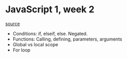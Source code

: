 # JavaScript 1, week 2

[source](https://github.com/HackYourFuture-CPH/JavaScript/tree/675adba05e23ccf1b52d653e03f7d9b1f11c4e09/javascript1/week2)

- Conditions: if, elseif, else. Negated.
- Functions: Calling, defining, parameters, arguments
- Global vs local scope
- For loop
